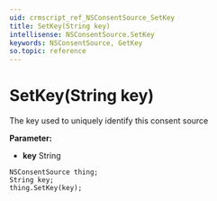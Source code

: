 ```yaml
---
uid: crmscript_ref_NSConsentSource_SetKey
title: SetKey(String key)
intellisense: NSConsentSource.SetKey
keywords: NSConsentSource, GetKey
so.topic: reference
---
```


# SetKey(String key)

The key used to uniquely identify this consent source

**Parameter:** 
 - **key** String

```crmscript
NSConsentSource thing;
String key;
thing.SetKey(key);
```

